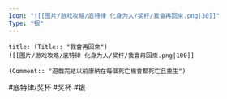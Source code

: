 ```yaml
---
Icon: "![[图片/游戏攻略/底特律 化身为人/奖杯/我會再回來.png|30]]"
Type: "银"
---
```

```ad-common-silver-trophy
title: (Title:: "我會再回來")
![[图片/游戏攻略/底特律 化身为人/奖杯/我會再回來.png|100]]

(Comment:: "遊戲完結以前康納在每個死亡機會都死亡且重生")
```

#底特律/奖杯 #奖杯 #银
